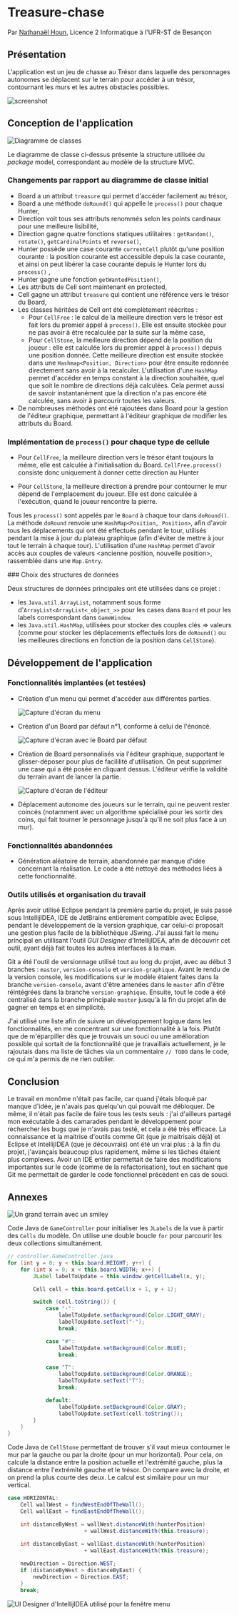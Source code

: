 

# Treasure-chase

Par [Nathanaël Houn](mailto:contact@nathanaelhoun.fr), Licence 2 Informatique à l'UFR-ST de Besançon 

## Présentation

L'application est un jeu de chasse au Trésor dans laquelle des personnages autonomes se déplacent sur le terrain pour accéder à un trésor, contournant les murs et les autres obstacles possibles.

![screenshot](imgs/screenshot.png)

## Conception de l'application

![Diagramme de classes](./imgs/diag_classes.jpg)

Le diagramme de classe ci-dessus présente la structure utilisée du _package_ model, correspondant au modèle de la structure MVC.

### Changements par rapport au diagramme de classe initial

- Board a un attribut `treasure` qui permet d'accéder facilement au trésor,
- Board a une méthode `doRound()` qui appelle le `process()` pour chaque Hunter,
- Direction voit tous ses attributs renommés selon les points cardinaux pour une meilleure lisibilité,
- Direction gagne quatre fonctions statiques utilitaires : `getRandom()`, `rotate()`, `getCardinalPoints` et `reverse()`,
- Hunter possède une case courante `currentCell` plutôt qu'une position courante : la position courante est accessible depuis la case courante, et ainsi on peut libérer la case courante depuis le Hunter lors du `process()` ,
- Hunter gagne une fonction `getWantedPosition()`,
- Les attributs de Cell sont maintenant en protected,
- Cell gagne un attribut `treasure` qui contient une référence vers le trésor du Board,
- Les classes héritées de Cell ont été complètement réécrites :
	* Pour `CellFree` : le calcul de la meilleure direction vers le trésor est fait lors du premier appel à `process()`. Elle est ensuite stockée pour ne pas avoir à être recalculée par la suite sur la même case,
	* Pour `CellStone`, la meilleure direction dépend de la position du joueur : elle est calculée lors du premier appel à `process()` depuis une position donnée. Cette meilleure direction est ensuite stockée dans une `Hashmap<Position, Direction>` pour être ensuite redonnée directement sans avoir à la recalculer. L'utilisation d'une `HashMap` permet d'accéder en temps constant à la direction souhaitée, quel que soit le nombre de directions déjà calculées. Cela permet aussi de savoir instantanément que la direction n'a pas encore été calculée, sans avoir à parcourir toutes les valeurs.
- De nombreuses méthodes ont été rajoutées dans Board pour la gestion de l'éditeur graphique, permettant à l'éditeur graphique de modifier les attributs du Board.

### Implémentation de `process()` pour chaque type de cellule

- Pour `CellFree`, la meilleure direction vers le trésor étant toujours la même, elle est calculée à l'initialisation du Board. `CellFree.process()` consiste donc uniquement à donner cette direction au Hunter

- Pour `CellStone`, la meilleure direction à prendre pour contourner le mur dépend de l'emplacement du joueur. Elle est donc calculée à l'exécution, quand le joueur rencontre la pierre.

Tous les `process()` sont appelés par le `Board` à chaque tour dans `doRound()`. La méthode `doRound` renvoie une `HashMap<Position, Position>`, afin d'avoir tous les déplacements qui ont été effectués pendant le tour, utilisés pendant la mise à jour du plateau graphique (afin d'éviter de mettre à jour tout le terrain à chaque tour). L'utilisation d'une `HashMap` permet d'avoir accès aux couples de valeurs <ancienne position, nouvelle position>, rassemblée dans une `Map.Entry`.

### Choix des structures de données

Deux structures de données principales ont été utilisées dans ce projet :
- les `Java.util.ArrayList`, notamment sous forme d'`ArrayList<ArrayList<_object_>>` pour les cases dans `Board` et pour les labels correspondant dans `GameWindow`. 
- les `Java.util.HashMap`, utilisées pour stocker des couples clés ⇒ valeurs (comme pour stocker les déplacements effectués lors de `doRound()` ou les meilleures directions en fonction de la position dans `CellStone`).

## Développement de l'application

### Fonctionnalités implantées (et testées)

* Création d'un menu qui permet d'accéder aux différentes parties.

  ![Capture d'écran du menu](./imgs/menu.png)

- Création d'un Board par défaut n°1, conforme à celui de l'énoncé.

  ![Capture d'écran avec le Board par défaut](./imgs/board1.png)

- Création de Board personnalisés via l'éditeur graphique, supportant le glisser-déposer pour plus de facililité d'utilisation. On peut supprimer une case qui a été posée en cliquant dessus. L'éditeur vérifie la validité du terrain avant de lancer la partie.

  ![Capture d'écran de l'éditeur](./imgs/editor.png)

- Déplacement autonome des joueurs sur le terrain, qui ne peuvent rester coincés (notamment avec un algorithme spécialisé pour les sortir des coins, qui fait tourner le personnage jusqu'à qu'il ne soit plus face à un mur).

### Fonctionnalités abandonnées

- Génération aléatoire de terrain, abandonnée par manque d'idée concernant la réalisation. Le code a été nettoyé des méthodes liées à cette fonctionnalité.

### Outils utilisés et organisation du travail

Après avoir utilisé Eclipse pendant la première partie du projet, je suis passé sous IntellijIDEA, IDE de JetBrains entièrement compatible avec Eclipse, pendant le développement de la version graphique, car celui-ci proposait une gestion plus facile de la bibliothèque JSwing. J'ai aussi fait le menu principal en utillisant l'outil _GUI Designer_ d'IntellijIDEA, afin de découvrir cet outil, ayant déjà fait toutes les autres interfaces à la main.

Git a été l'outil de versionnage utilisé tout au long du projet, avec au début 3 branches : `master`, `version-console` et `version-graphique`. Avant le rendu de la version console, les modifications sur le modèle étaient faites dans la branche `version-console`, avant d'être amenées dans le `master` afin d'être réintégrées dans la branche `version-graphique`. Ensuite, tout le code a été centralisé dans la branche principale `master` jusqu'à la fin du projet afin de gagner en temps et en simplicité.

J'ai utilisé une liste afin de suivre un développement logique dans les fonctionnalités, en me concentrant sur une fonctionnalité à la fois. Plutôt que de m'éparpiller dès que je trouvais un souci ou une amélioration possible qui sortait de la fonctionnalité que je travaillais actuellement, je le rajoutais dans ma liste de tâches via un commentaire `// TODO` dans le code, ce qui m'a permis de ne rien oublier.

## Conclusion

Le travail en monôme n'était pas facile, car quand j'étais bloqué par manque d'idée, je n'avais pas quelqu'un qui pouvait me débloquer. De même, il n'était pas facile de faire tous les tests seuls : j'ai d'ailleurs partagé mon exécutable à des camarades pendant le développement pour rechercher les bugs que je n'avais pas testé, et cela a été très efficace.
La connaissance et la maitrise d'outils comme Git (que je maitrisais déjà) et Eclipse et IntellijIDEA (que je découvrais) ont été un vrai plus : à la fin du projet, j'avançais beaucoup plus rapidement, même si les tâches étaient plus complexes. Avoir un IDE entier permettait de faire des modifications importantes sur le code (comme de la refactorisation), tout en sachant que Git me permettait de garder le code fonctionnel précédent en cas de souci.

## Annexes

![Un grand terrain avec un smiley](imgs/smiley.png)

Code Java de `GameController` pour initialiser les  `JLabels` de la vue à partir des `Cells` du modèle. On utilise une double boucle `for` pour parcourir les deux collections simultanément.
```java
// controller.GameController.java
for (int y = 0; y < this.board.HEIGHT; y++) {
	for (int x = 0; x < this.board.WIDTH; x++) {
		JLabel labelToUpdate = this.window.getCellLabel(x, y);

		Cell cell = this.board.getCell(x + 1, y + 1);

		switch (cell.toString()) {
			case "·":
				labelToUpdate.setBackground(Color.LIGHT_GRAY);
				labelToUpdate.setText("·");
				break;

			case "#":
				labelToUpdate.setBackground(Color.BLUE);
				break;

			case "T":
				labelToUpdate.setBackground(Color.ORANGE);
				labelToUpdate.setText("T");
				break;

			default:
				labelToUpdate.setBackground(Color.GRAY);
				labelToUpdate.setText(cell.toString());
		}
	}
}
```

Code Java de `CellStone` permettant de trouver s'il vaut mieux contourner le mur par la gauche ou par la droite (pour un mur horizontal). Pour cela, on calcule la distance entre la position actuelle et l'extrémité gauche, plus la distance entre l'extrémité gauche et le trésor. On compare avec la droite, et on prend la plus courte des deux. Le calcul est similaire pour un mur vertical.
```java
case HORIZONTAL:
	Cell wallWest = findWestEndOfTheWall();
    Cell wallEast = findEastEndOfTheWall();

	int distanceByWest = wallWest.distanceWith(hunterPosition)
                        + wallWest.distanceWith(this.treasure);
	
	int distanceByEast = wallEast.distanceWith(hunterPosition)
                        + wallEast.distanceWith(this.treasure);

	newDirection = Direction.WEST;
    if (distanceByWest > distanceByEast) {
    	newDirection = Direction.EAST;
    }
    break;
```

![_UI Designer_ d'IntellijIDEA utilisé pour la fenêtre menu](./imgs/ui_designer.png)